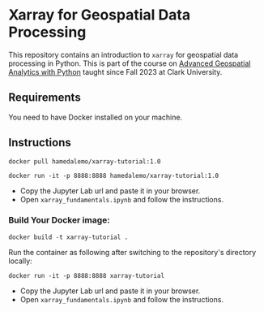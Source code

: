 # Xarray for Geospatial Data Processing
This repository contains an introduction to `xarray` for geospatial data processing in Python. This is part of the course on [Advanced Geospatial Analytics with Python](https://hamedalemo.github.io/advanced-geo-python/intro.html) taught since Fall 2023 at Clark University. 

## Requirements

You need to have Docker installed on your machine. 

## Instructions

```
docker pull hamedalemo/xarray-tutorial:1.0
```
```
docker run -it -p 8888:8888 hamedalemo/xarray-tutorial:1.0
```
- Copy the Jupyter Lab url and paste it in your browser. 
- Open `xarray_fundamentals.ipynb` and follow the instructions. 


### Build Your Docker image:

```
docker build -t xarray-tutorial .
```

Run the container as following after switching to the repository's directory locally:

```
docker run -it -p 8888:8888 xarray-tutorial
```
- Copy the Jupyter Lab url and paste it in your browser. 
- Open `xarray_fundamentals.ipynb` and follow the instructions. 